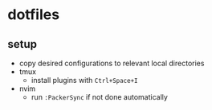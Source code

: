# dotfiles

## setup
- copy desired configurations to relevant local directories
- tmux
  - install plugins with `Ctrl+Space+I`
- nvim
  - run `:PackerSync` if not done automatically
